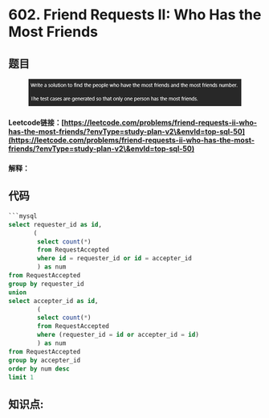 # 602. Friend Requests II: Who Has the Most Friends

## 题目

<figure><img src="../../../.gitbook/assets/image (1) (1) (1) (1) (1) (1) (1) (1) (1) (1) (1) (1) (1) (1) (1) (1) (1) (1) (1) (1).png" alt=""><figcaption></figcaption></figure>

#### Leetcode链接：[https://leetcode.com/problems/friend-requests-ii-who-has-the-most-friends/?envType=study-plan-v2\&envId=top-sql-50](https://leetcode.com/problems/friend-requests-ii-who-has-the-most-friends/?envType=study-plan-v2\&envId=top-sql-50)

#### 解释：

## 代码

````sql
```mysql
select requester_id as id,
       (
        select count(*) 
        from RequestAccepted
        where id = requester_id or id = accepter_id
        ) as num
from RequestAccepted
group by requester_id
union
select accepter_id as id,
        (
        select count(*) 
        from RequestAccepted  
        where (requester_id = id or accepter_id = id)
        ) as num
from RequestAccepted
group by accepter_id
order by num desc 
limit 1
````

## **知识点:**&#x20;
